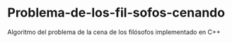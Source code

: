 # Problema-de-los-fil-sofos-cenando
Algoritmo del problema de la cena de los filósofos implementado en C++
